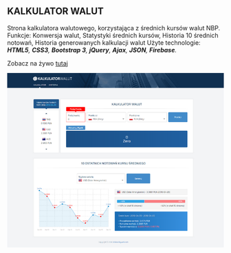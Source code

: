 ## KALKULATOR WALUT
Strona kalkulatora walutowego, korzystająca z średnich kursów walut NBP.  
 Funkcje: Konwersja walut, Statystyki średnich kursów, Historia 10 średnich notowań, Historia generowanych kalkulacji walut
 Użyte technologie: ___HTML5__, __CSS3__, __Bootstrap 3__, __jQuery__, __Ajax__, __JSON__, __Firebase__._

Zobacz na żywo [tutaj](https://dabrovsky.github.io/Kalkulator_Walutowy/)

![layout](img/preview.png)
